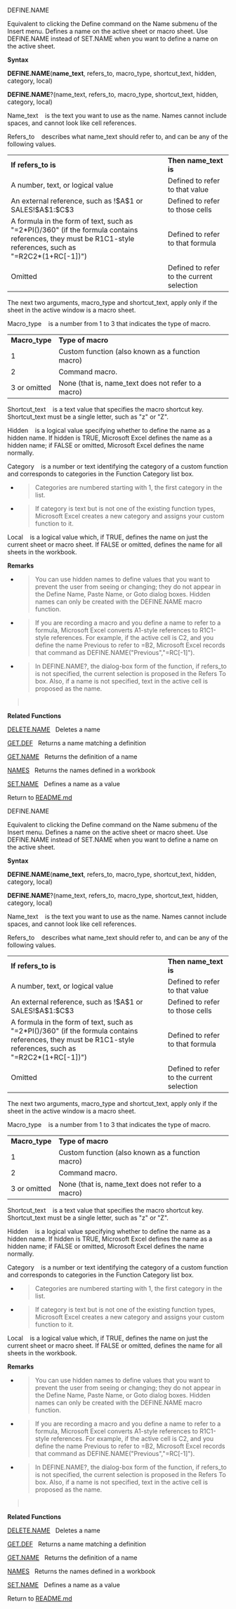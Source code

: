 DEFINE.NAME

Equivalent to clicking the Define command on the Name submenu of the
Insert menu. Defines a name on the active sheet or macro sheet. Use
DEFINE.NAME instead of SET.NAME when you want to define a name on the
active sheet.

**Syntax**

**DEFINE.NAME**(**name\_text**, refers\_to, macro\_type, shortcut\_text,
hidden, category, local)

**DEFINE.NAME**?(name\_text, refers\_to, macro\_type, shortcut\_text,
hidden, category, local)

Name\_text    is the text you want to use as the name. Names cannot
include spaces, and cannot look like cell references.

Refers\_to    describes what name\_text should refer to, and can be any
of the following values.

<table>
<tbody>
<tr class="odd">
<td><strong>If refers_to is</strong></td>
<td><strong>Then name_text is</strong></td>
</tr>
<tr class="even">
<td>A number, text, or logical value</td>
<td>Defined to refer to that value</td>
</tr>
<tr class="odd">
<td>An external reference, such as !$A$1 or SALES!$A$1:$C$3</td>
<td>Defined to refer to those cells</td>
</tr>
<tr class="even">
<td>A formula in the form of text, such as "=2*PI()/360" (if the formula contains references, they must be R1C1-style references, such as<br />
"=R2C2*(1+RC[-1])")</td>
<td>Defined to refer to that formula</td>
</tr>
<tr class="odd">
<td>Omitted</td>
<td>Defined to refer to the current selection</td>
</tr>
</tbody>
</table>

The next two arguments, macro\_type and shortcut\_text, apply only if
the sheet in the active window is a macro sheet.

Macro\_type    is a number from 1 to 3 that indicates the type of macro.

|                 |                                                      |
| --------------- | ---------------------------------------------------- |
| **Macro\_type** | **Type of macro**                                    |
| 1               | Custom function (also known as a function macro)     |
| 2               | Command macro.                                       |
| 3 or omitted    | None (that is, name\_text does not refer to a macro) |

Shortcut\_text    is a text value that specifies the macro shortcut key.
Shortcut\_text must be a single letter, such as "z" or "Z".

Hidden    is a logical value specifying whether to define the name as a
hidden name. If hidden is TRUE, Microsoft Excel defines the name as a
hidden name; if FALSE or omitted, Microsoft Excel defines the name
normally.

Category    is a number or text identifying the category of a custom
function and corresponds to categories in the Function Category list
box.

  - > Categories are numbered starting with 1, the first category in the
    > list.

  - > If category is text but is not one of the existing function types,
    > Microsoft Excel creates a new category and assigns your custom
    > function to it.

Local    is a logical value which, if TRUE, defines the name on just the
current sheet or macro sheet. If FALSE or omitted, defines the name for
all sheets in the workbook.

**Remarks**

  - > You can use hidden names to define values that you want to prevent
    > the user from seeing or changing; they do not appear in the Define
    > Name, Paste Name, or Goto dialog boxes. Hidden names can only be
    > created with the DEFINE.NAME macro function.

  - > If you are recording a macro and you define a name to refer to a
    > formula, Microsoft Excel converts A1-style references to
    > R1C1-style references. For example, if the active cell is C2, and
    > you define the name Previous to refer to =B2, Microsoft Excel
    > records that command as DEFINE.NAME("Previous","=RC\[-1\]").

  - > In DEFINE.NAME?, the dialog-box form of the function, if
    > refers\_to is not specified, the current selection is proposed in
    > the Refers To box. Also, if a name is not specified, text in the
    > active cell is proposed as the name.

>  

**Related Functions**

[DELETE.NAME](DELETE.NAME.md)   Deletes a name

[GET.DEF](GET.DEF.md)   Returns a name matching a definition

[GET.NAME](GET.NAME.md)   Returns the definition of a name

[NAMES](NAMES.md)   Returns the names defined in a workbook

[SET.NAME](SET.NAME.md)   Defines a name as a value



Return to [README.md](README.md)

DEFINE.NAME

Equivalent to clicking the Define command on the Name submenu of the
Insert menu. Defines a name on the active sheet or macro sheet. Use
DEFINE.NAME instead of SET.NAME when you want to define a name on the
active sheet.

**Syntax**

**DEFINE.NAME**(**name\_text**, refers\_to, macro\_type, shortcut\_text,
hidden, category, local)

**DEFINE.NAME**?(name\_text, refers\_to, macro\_type, shortcut\_text,
hidden, category, local)

Name\_text    is the text you want to use as the name. Names cannot
include spaces, and cannot look like cell references.

Refers\_to    describes what name\_text should refer to, and can be any
of the following values.

<table>
<tbody>
<tr class="odd">
<td><strong>If refers_to is</strong></td>
<td><strong>Then name_text is</strong></td>
</tr>
<tr class="even">
<td>A number, text, or logical value</td>
<td>Defined to refer to that value</td>
</tr>
<tr class="odd">
<td>An external reference, such as !$A$1 or SALES!$A$1:$C$3</td>
<td>Defined to refer to those cells</td>
</tr>
<tr class="even">
<td>A formula in the form of text, such as "=2*PI()/360" (if the formula contains references, they must be R1C1-style references, such as<br />
"=R2C2*(1+RC[-1])")</td>
<td>Defined to refer to that formula</td>
</tr>
<tr class="odd">
<td>Omitted</td>
<td>Defined to refer to the current selection</td>
</tr>
</tbody>
</table>

The next two arguments, macro\_type and shortcut\_text, apply only if
the sheet in the active window is a macro sheet.

Macro\_type    is a number from 1 to 3 that indicates the type of macro.

|                 |                                                      |
| --------------- | ---------------------------------------------------- |
| **Macro\_type** | **Type of macro**                                    |
| 1               | Custom function (also known as a function macro)     |
| 2               | Command macro.                                       |
| 3 or omitted    | None (that is, name\_text does not refer to a macro) |

Shortcut\_text    is a text value that specifies the macro shortcut key.
Shortcut\_text must be a single letter, such as "z" or "Z".

Hidden    is a logical value specifying whether to define the name as a
hidden name. If hidden is TRUE, Microsoft Excel defines the name as a
hidden name; if FALSE or omitted, Microsoft Excel defines the name
normally.

Category    is a number or text identifying the category of a custom
function and corresponds to categories in the Function Category list
box.

  - > Categories are numbered starting with 1, the first category in the
    > list.

  - > If category is text but is not one of the existing function types,
    > Microsoft Excel creates a new category and assigns your custom
    > function to it.

Local    is a logical value which, if TRUE, defines the name on just the
current sheet or macro sheet. If FALSE or omitted, defines the name for
all sheets in the workbook.

**Remarks**

  - > You can use hidden names to define values that you want to prevent
    > the user from seeing or changing; they do not appear in the Define
    > Name, Paste Name, or Goto dialog boxes. Hidden names can only be
    > created with the DEFINE.NAME macro function.

  - > If you are recording a macro and you define a name to refer to a
    > formula, Microsoft Excel converts A1-style references to
    > R1C1-style references. For example, if the active cell is C2, and
    > you define the name Previous to refer to =B2, Microsoft Excel
    > records that command as DEFINE.NAME("Previous","=RC\[-1\]").

  - > In DEFINE.NAME?, the dialog-box form of the function, if
    > refers\_to is not specified, the current selection is proposed in
    > the Refers To box. Also, if a name is not specified, text in the
    > active cell is proposed as the name.

>  

**Related Functions**

[DELETE.NAME](DELETE.NAME.md)   Deletes a name

[GET.DEF](GET.DEF.md)   Returns a name matching a definition

[GET.NAME](GET.NAME.md)   Returns the definition of a name

[NAMES](NAMES.md)   Returns the names defined in a workbook

[SET.NAME](SET.NAME.md)   Defines a name as a value



Return to [README.md](README.md)

